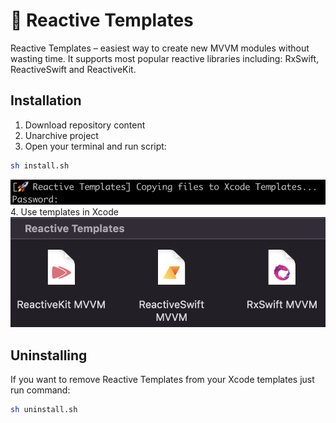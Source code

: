 # 🚀 Reactive Templates

Reactive Templates – easiest way to create new MVVM modules without wasting time. It supports most popular reactive libraries including: RxSwift, ReactiveSwift and ReactiveKit.

## Installation
1. Download repository content
2. Unarchive project
3. Open your terminal and run script:
```bash
sh install.sh
```
![Terminal output](Assets/terminal-output.png)
4. Use templates in Xcode
![Xcode templates](Assets/xcode-templates.png)

## Uninstalling
If you want to remove Reactive Templates from your Xcode templates just run command:
```bash
sh uninstall.sh
```
